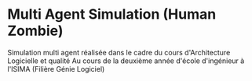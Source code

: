 # Multi Agent Simulation (Human Zombie)

Simulation multi agent réalisée dans le cadre du cours d'Architecture Logicielle et qualité
Au cours de la deuxième année d'école d'ingénieur à l'ISIMA (Filière Génie Logiciel)
